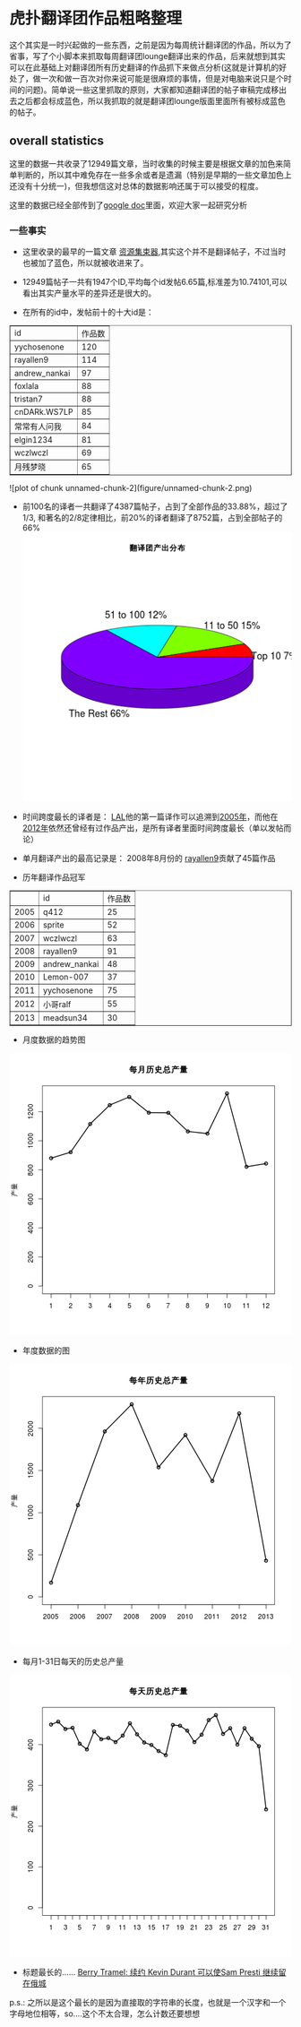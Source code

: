 虎扑翻译团作品粗略整理
=============

这个其实是一时兴起做的一些东西，之前是因为每周统计翻译团的作品，所以为了省事，写了个小脚本来抓取每周翻译团lounge翻译出来的作品，后来就想到其实可以在此基础上对翻译团所有历史翻译的作品抓下来做点分析(这就是计算机的好处了，做一次和做一百次对你来说可能是很麻烦的事情，但是对电脑来说只是个时间的问题)。简单说一些这里抓取的原则，大家都知道翻译团的帖子审稿完成移出去之后都会标成蓝色，所以我抓取的就是翻译团lounge版面里面所有被标成蓝色的帖子。


## overall statistics




这里的数据一共收录了12949篇文章，当时收集的时候主要是根据文章的加色来简单判断的，所以其中难免存在一些多余或者是遗漏（特别是早期的一些文章加色上还没有十分统一)，但我想信这对总体的数据影响还属于可以接受的程度。

这里的数据已经全部传到了[google doc](https://docs.google.com/spreadsheet/ccc?key=0ArfSjsQRWyiJdGN5M0NOc0M5MlNUVFYxRzVMLWwzSlE&usp=sharing)里面，欢迎大家一起研究分析

### 一些事实

* 这里收录的最早的一篇文章 [资源集束器][first],其实这个并不是翻译帖子，不过当时也被加了蓝色，所以就被收进来了。

[first]: http//bbs.hupu.com/48786.html   

* 12949篇帖子一共有1947个ID,平均每个id发帖6.65篇,标准差为10.74101,可以看出其实产量水平的差异还是很大的。

* 在所有的id中，发帖前十的十大id是：

<table border="1">
<tr>
<td>id</td><td>作品数</td></tr>
<tr>
<td>yychosenone</td><td>120</td></tr>
<tr>
<td>rayallen9</td><td>114</td></tr>
<tr>
<td>andrew_nankai</td><td>97</td></tr>
<tr>
<td>foxlala</td><td>88</td></tr>
<tr>
<td>tristan7</td><td>88</td></tr>
<tr>
<td>cnDARk.WS7LP</td><td>85</td></tr>
<tr>
<td>常常有人问我</td><td>84</td></tr>
<tr>
<td>elgin1234</td><td>81</td></tr>
<tr>
<td>wczlwczl</td><td>69</td></tr>
<tr>
<td>月残梦晓</td><td>65</td></tr>
</table>
![plot of chunk unnamed-chunk-2](figure/unnamed-chunk-2.png) 


* 前100名的译者一共翻译了4387篇帖子，占到了全部作品的33.88%，超过了1/3, 和著名的2/8定律相比，前20%的译者翻译了8752篇，占到全部帖子的66%
![plot of chunk unnamed-chunk-3](figure/unnamed-chunk-3.png) 


* 时间跨度最长的译者是：
[LAL](http://my.hupu.com/599)他的第一篇译作可以追溯到[2005年](http://bbs.hupu.com/52564.html)，而他在[2012年](http://bbs.hupu.com/3837073.html)依然还曾经有过作品产出，是所有译者里面时间跨度最长（单以发帖而论）

* 单月翻译产出的最高记录是： 2008年8月份的 [rayallen9](http://my.hupu.com/rayallen9)贡献了45篇作品

* 历年翻译作品冠军
<table border="1">
<tr>
<td></td><td>id</td><td>作品数</td></tr>
<tr>
<td>2005</td><td>q412</td><td>25</td></tr>
<tr>
<td>2006</td><td>sprite</td><td>52</td></tr>
<tr>
<td>2007</td><td>wczlwczl</td><td>63</td></tr>
<tr>
<td>2008</td><td>rayallen9</td><td>91</td></tr>
<tr>
<td>2009</td><td>andrew_nankai</td><td>48</td></tr>
<tr>
<td>2010</td><td>Lemon-007</td><td>37</td></tr>
<tr>
<td>2011</td><td>yychosenone</td><td>75</td></tr>
<tr>
<td>2012</td><td>小哥ralf</td><td>55</td></tr>
<tr>
<td>2013</td><td>meadsun34</td><td>30</td></tr>
</table>


* 月度数据的趋势图

![plot of chunk unnamed-chunk-5](figure/unnamed-chunk-5.png) 


* 年度数据的图

![plot of chunk unnamed-chunk-6](figure/unnamed-chunk-6.png) 


* 每月1-31日每天的历史总产量

![plot of chunk unnamed-chunk-7](figure/unnamed-chunk-7.png) 



* 标题最长的......
[Berry Tramel: 续约 Kevin Durant 可以使Sam Presti 继续留在俄城](http://bbs.hupu.com/1414959.html)


p.s.: 之所以是这个最长的是因为直接取的字符串的长度，也就是一个汉字和一个字母地位相等，so....这个不太合理，怎么计数还要想想

<!---
* author_cnt 的气泡图

* 动态页面

* timeline
--->
